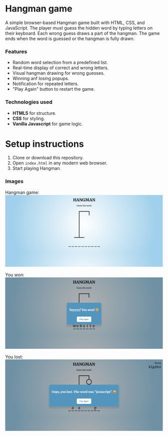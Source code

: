 # Hangman game
A simple browser-based Hangman game built with HTML, CSS, and JavaScript. The player must guess the hidden word by typing letters on their keyboard. Each wrong guess draws a part of the hangman. The game ends when the word is guessed or the hangman is fully drawn.

### Features
- Random word selection from a predefined list.
- Real-time display of correct and wrong letters.
- Visual hangman drawing for wrong guesses.
- Winning anf losing popups.
- Notification for repeated letters.
- "Play Again" button to restart the game.

### Technologies used
- **HTML5** for structure.
- **CSS** for styling.
- **Vanilla Javascript** for game logic.

# Setup instructions
1. Clone or download this repository.
2. Open ``index.html`` in any modern web browser.
3. Start playing Hangman.

### Images
Hangman game:
![Screenshot](preview/img-1.png)

You won:
![Screenshot](preview/img-3.png)

You lost:
![Screenshot](preview/img-2.png)
